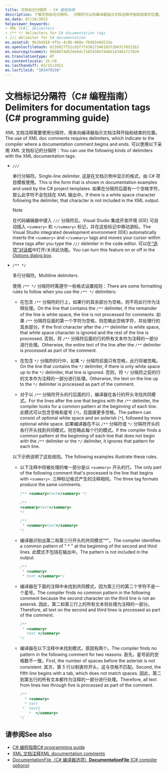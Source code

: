 ```yaml
---
title: 文档标记分隔符 - C# 编程指南
description: 了解文档标记分隔符。 分隔符可以向编译器指示文档注释开始和结束的位置。
ms.date: 07/20/2015
helpviewer_keywords:
- XML [C#], delimiters
- /** */ delimiters for C# documentation tags
- /// delimiter for C# documentation
ms.assetid: 9b2bdd18-4f5c-4c0b-988e-fb992e0d233e
ms.openlocfilehash: 6135827752cd3f7f43017346103f2043170521b2
ms.sourcegitcommit: 0bb8074d524e0dcf165430b744bb143461f17026
ms.translationtype: HT
ms.contentlocale: zh-CN
ms.lasthandoff: 03/15/2021
ms.locfileid: "103479158"
---
```

# <a name="delimiters-for-documentation-tags-c-programming-guide"></a><span data-ttu-id="fdd7a-104">文档标记分隔符（C# 编程指南）</span><span class="sxs-lookup"><span data-stu-id="fdd7a-104">Delimiters for documentation tags (C# programming guide)</span></span>

<span data-ttu-id="fdd7a-105">XML 文档注释需要使用分隔符，用来向编译器指示文档注释开始和结束的位置。</span><span class="sxs-lookup"><span data-stu-id="fdd7a-105">The use of XML doc comments requires delimiters, which indicate to the compiler where a documentation comment begins and ends.</span></span> <span data-ttu-id="fdd7a-106">可以使用以下采用 XML 文档标记的分隔符：</span><span class="sxs-lookup"><span data-stu-id="fdd7a-106">You can use the following kinds of delimiters with the XML documentation tags:</span></span>

- `///`

  <span data-ttu-id="fdd7a-107">单行分隔符。</span><span class="sxs-lookup"><span data-stu-id="fdd7a-107">Single-line delimiter.</span></span> <span data-ttu-id="fdd7a-108">这是在文档示例中显示的格式，由 C# 项目模板使用。</span><span class="sxs-lookup"><span data-stu-id="fdd7a-108">This is the form that is shown in documentation examples and used by the C# project templates.</span></span> <span data-ttu-id="fdd7a-109">如果在分隔符后面有一个空格字符，那么此字符不会包括在 XML 输出中。</span><span class="sxs-lookup"><span data-stu-id="fdd7a-109">If there is a white space character following the delimiter, that character is not included in the XML output.</span></span>

  > [!NOTE]
  > <span data-ttu-id="fdd7a-110">在代码编辑器中键入 `///` 分隔符后，Visual Studio 集成开发环境 (IDE) 可自动插入 `<summary>` 和 `</summary>` 标记，并在这些标记中移动游标。</span><span class="sxs-lookup"><span data-stu-id="fdd7a-110">The Visual Studio integrated development environment (IDE) automatically inserts the `<summary>` and `</summary>` tags and moves your cursor within these tags after you type the `///` delimiter in the code editor.</span></span> <span data-ttu-id="fdd7a-111">可以在[“选项”对话框](/visualstudio/ide/reference/options-text-editor-csharp-advanced)中打开/关闭此功能。</span><span class="sxs-lookup"><span data-stu-id="fdd7a-111">You can turn this feature on or off in the [Options dialog box](/visualstudio/ide/reference/options-text-editor-csharp-advanced).</span></span>
  
- `/** */`

  <span data-ttu-id="fdd7a-112">多行分隔符。</span><span class="sxs-lookup"><span data-stu-id="fdd7a-112">Multiline delimiters.</span></span>

  <span data-ttu-id="fdd7a-113">使用 `/** */` 分隔符时需遵守一些格式设置规则：</span><span class="sxs-lookup"><span data-stu-id="fdd7a-113">There are some formatting rules to follow when you use the `/** */` delimiters:</span></span>
  
  - <span data-ttu-id="fdd7a-114">在包含 `/**` 分隔符的行上，如果行的其余部分为空格，则不将此行作为注释处理。</span><span class="sxs-lookup"><span data-stu-id="fdd7a-114">On the line that contains the `/**` delimiter, if the remainder of the line is white space, the line is not processed for comments.</span></span> <span data-ttu-id="fdd7a-115">如果 `/**` 分隔符后面的第一个字符为空格，则忽略此空格字符，并处理行的其余部分。</span><span class="sxs-lookup"><span data-stu-id="fdd7a-115">If the first character after the `/**` delimiter is white space, that white space character is ignored and the rest of the line is processed.</span></span> <span data-ttu-id="fdd7a-116">否则，将 `/**` 分隔符后面的行的所有文本作为注释的一部分进行处理。</span><span class="sxs-lookup"><span data-stu-id="fdd7a-116">Otherwise, the entire text of the line after the `/**` delimiter is processed as part of the comment.</span></span>

  - <span data-ttu-id="fdd7a-117">在包含 `*/` 分隔符的行中，如果 `*/` 分隔符前面只有空格，此行将被忽略。</span><span class="sxs-lookup"><span data-stu-id="fdd7a-117">On the line that contains the `*/` delimiter, if there is only white space up to the `*/` delimiter, that line is ignored.</span></span> <span data-ttu-id="fdd7a-118">否则，将 `*/` 分隔符之前的行的文本作为注释的一部分进行处理。</span><span class="sxs-lookup"><span data-stu-id="fdd7a-118">Otherwise, the text on the line up to the `*/` delimiter is processed as part of the comment.</span></span>
  
  - <span data-ttu-id="fdd7a-119">对于以 `/**` 分隔符开头的行后面的行，编译器在各行的开头寻找共同模式。</span><span class="sxs-lookup"><span data-stu-id="fdd7a-119">For the lines after the one that begins with the `/**` delimiter, the compiler looks for a common pattern at the beginning of each line.</span></span> <span data-ttu-id="fdd7a-120">此模式可以包含空格和星号 (`*`)，后面跟更多空格。</span><span class="sxs-lookup"><span data-stu-id="fdd7a-120">The pattern can consist of optional white space and an asterisk (`*`), followed by more optional white space.</span></span> <span data-ttu-id="fdd7a-121">如果编译器在不以 `/**` 分隔符或 `*/` 分隔符开头的各行开头找到共同模式，则忽略此每个行的模式。</span><span class="sxs-lookup"><span data-stu-id="fdd7a-121">If the compiler finds a common pattern at the beginning of each line that does not begin with the `/**` delimiter or the `*/` delimiter, it ignores that pattern for each line.</span></span>

  <span data-ttu-id="fdd7a-122">以下示例说明了这些规则。</span><span class="sxs-lookup"><span data-stu-id="fdd7a-122">The following examples illustrate these rules.</span></span>

  - <span data-ttu-id="fdd7a-123">以下注释中将被处理的唯一部分是以 `<summary>` 开头的行。</span><span class="sxs-lookup"><span data-stu-id="fdd7a-123">The only part of the following comment that's processed is the line that begins with `<summary>`.</span></span> <span data-ttu-id="fdd7a-124">三种标记格式产生的注释相同。</span><span class="sxs-lookup"><span data-stu-id="fdd7a-124">The three tag formats produce the same comments.</span></span>

    ```csharp
    /** <summary>text</summary> */

    /**
    <summary>text</summary>
    */

    /**
     * <summary>text</summary>
    */
    ```

  - <span data-ttu-id="fdd7a-125">编译器识别出第二和第三行开头的共同模式“\*”。</span><span class="sxs-lookup"><span data-stu-id="fdd7a-125">The compiler identifies a common pattern of " \* " at the beginning of the second and third lines.</span></span> <span data-ttu-id="fdd7a-126">此模式不包括在输出中。</span><span class="sxs-lookup"><span data-stu-id="fdd7a-126">The pattern is not included in the output.</span></span>

    ```csharp
    /**
     * <summary>
     * text </summary>*/
    ```

  - <span data-ttu-id="fdd7a-127">编译器在下面的注释中未找到共同模式，因为第三行的第二个字符不是一个星号。</span><span class="sxs-lookup"><span data-stu-id="fdd7a-127">The compiler finds no common pattern in the following comment because the second character on the third line is not an asterisk.</span></span> <span data-ttu-id="fdd7a-128">因此，第二和第三行上的所有文本将处理为注释的一部分。</span><span class="sxs-lookup"><span data-stu-id="fdd7a-128">Therefore, all text on the second and third lines is processed as part of the comment.</span></span>

    ```csharp
    /**
     * <summary>
       text </summary>
    */
    ```

  - <span data-ttu-id="fdd7a-129">编译器在以下注释中未找到模式，原因有两个。</span><span class="sxs-lookup"><span data-stu-id="fdd7a-129">The compiler finds no pattern in the following comment for two reasons.</span></span> <span data-ttu-id="fdd7a-130">首先，星号前的空格数不一致。</span><span class="sxs-lookup"><span data-stu-id="fdd7a-130">First, the number of spaces before the asterisk is not consistent.</span></span> <span data-ttu-id="fdd7a-131">其次，第 5 行以制表符开头，这与空格不匹配。</span><span class="sxs-lookup"><span data-stu-id="fdd7a-131">Second, the fifth line begins with a tab, which does not match spaces.</span></span> <span data-ttu-id="fdd7a-132">因此，第二到第五行的所有文本都作为注释的一部分进行处理。</span><span class="sxs-lookup"><span data-stu-id="fdd7a-132">Therefore, all text from lines two through five is processed as part of the comment.</span></span>

    <!-- markdownlint-disable MD010 -->
    ```csharp
    /**
      * <summary>
      * text
     *  text2
        *  </summary>
    */
    ```
    <!-- markdownlint-enable MD010 -->

## <a name="see-also"></a><span data-ttu-id="fdd7a-133">请参阅</span><span class="sxs-lookup"><span data-stu-id="fdd7a-133">See also</span></span>

- [<span data-ttu-id="fdd7a-134">C# 编程指南</span><span class="sxs-lookup"><span data-stu-id="fdd7a-134">C# programming guide</span></span>](../index.md)
- [<span data-ttu-id="fdd7a-135">XML 文档注释</span><span class="sxs-lookup"><span data-stu-id="fdd7a-135">XML documentation comments</span></span>](./index.md)
- [<span data-ttu-id="fdd7a-136">DocumentationFile（C# 编译器选项）</span><span class="sxs-lookup"><span data-stu-id="fdd7a-136">**DocumentationFile** (C# compiler options)</span></span>](../../language-reference/compiler-options/output.md#documentationfile)
